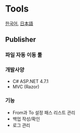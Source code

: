# Tools

[한국어](README.md), [日本語](README.ja.md)

## Publisher

### 파일 자동 이동 툴

### 개발사양
- C# ASP.NET 4.7.1
- MVC (Razor)

### 기능
- From과 To 설정 패스 리스트 관리
- 백업 작성/확인
- 로그 관리


